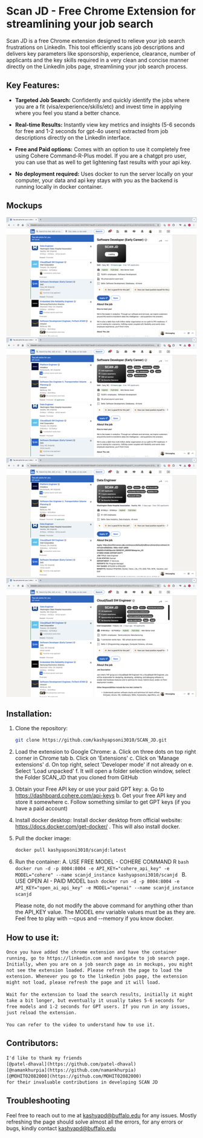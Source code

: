 # Scan JD - Free Chrome Extension for streamlining your job search

Scan JD is a free Chrome extension designed to relieve your job search frustrations on LinkedIn. This tool efficiently scans job descriptions and delivers key parameters like sponsorship, experience, clearance, number of applicants and the key skills required in a very clean and concise manner directly on the LinkedIn jobs page, streamlining your job search process.

## Key Features:

- **Targeted Job Search:** Confidently and quickly identify the jobs where you are a fit (visa/experience/skills/etc) and invest time in applying where you feel you stand a better chance.

- **Real-time Results:** Instantly view key metrics and insights (5-6 seconds for free and 1-2 seconds for gpt-4o users) extracted from job descriptions directly on the LinkedIn interface.

- **Free and Paid options:** Comes with an option to use it completely free using Cohere Command-R-Plus model. If you are a chatgpt pro user, you can use that as well to get lightening fast results with your api key. 

- **No deployment required:** Uses docker to run the server locally on your computer, your data and api key stays with you as the backend is running locally in docker container.

## Mockups

![Mockup 1](MockUps/im1.png)
![Mockup 2](MockUps/im2.png)
![Mockup 3](MockUps/im3.png)
![Mockup 4](MockUps/im4.png)

## Installation:

1. Clone the repository:
    ```bash
    git clone https://github.com/kashyapsoni3010/SCAN_JD.git
    ```

2. Load the extension to Google Chrome:
    a. Click on three dots on top right corner in Chrome tab
    b. Click on 'Extensions'
    c. Click on 'Manage extensions'
    d. On top right, select 'Developer mode' if not already on
    e. Select 'Load unpacked'
    f. It will open a folder selection window, select the Folder SCAN_JD that you cloned from GitHub

3. Obtain your Free API key or use your paid GPT key:
    a. Go to https://dashboard.cohere.com/api-keys
    b. Get your free API key and store it somewhere
    c. Follow something similar to get GPT keys (if you have a paid account)

3. Install docker desktop:
    Install docker desktop from official website: https://docs.docker.com/get-docker/ . This will also install docker.

4. Pull the docker image:
    ```bash
    docker pull kashyapsoni3010/scanjd:latest
    ```

5. Run the container:
    A. USE FREE MODEL - COHERE COMMAND R
        ```bash
        docker run -d -p 8004:8004 -e API_KEY="cohere_api_key" -e MODEL="cohere" --name scanjd_instance kashyapsoni3010/scanjd
        ```
    B. USE OPEN AI - PAID MODEL
        ```bash
        docker run -d -p 8004:8004 -e API_KEY="open_ai_api_key" -e MODEL="openai" --name scanjd_instance scanjd
        ```

    Please note, do not modify the above command for anything other than the API_KEY value. The MODEL env variable values must be as they are. Feel free to play with --cpus and --memory if you know docker.

## How to use it:

    Once you have added the chrome extension and have the container running, go to https://linkedin.com and navigate to job search page. Initially, when you are on a job search page as in mockups, you might not see the extension loaded. Please refresh the page to load the extension. Whenever you go to the linkedin jobs page, the extension might not load, please refresh the page and it will load.

    Wait for the extension to load the search results, initially it might take a bit longer, but eventually it usually takes 5-6 seconds for free models and 1-2 seconds for GPT users. If you run in any issues, just reload the extension. 

    You can refer to the video to understand how to use it.

<!-- ![Mockup 5](MockUps/demo.mov) -->

## Contributors:

    I'd like to thank my friends 
    [@patel-dhaval](https://github.com/patel-dhaval)
    [@namankhurpia](https://github.com/namankhurpia)
    [@MOHIT02082000](https://github.com/MOHIT02082000)
    for their invaluable contributions in developing SCAN JD

## Troubleshooting
Feel free to reach out to me at kashyapd@buffalo.edu for any issues. Mostly refreshing the page should solve almost all the errors, for any errors or bugs, kindly contact kashyapd@buffalo.edu
